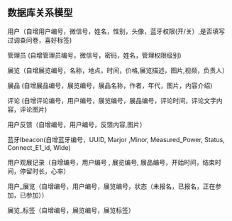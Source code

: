 数据库关系模型
--------------
用户（自增用户编号，微信号，姓名，性别，头像，蓝牙权限(开/关）,是否填写过调查问卷，喜好标签)

管理员 (自增管理员编号，微信号，密码，姓名，管理权限级别)

展览（自增展览编号，名称，地点，时间，价格,展览描述，图片,视频，负责人）

展品 (自增展品编号，展览编号，展品名称，作者，年代，图片，内容介绍)

评论 (自增评论编号，用户编号，展览编号，展品编号，评论时间，评论文字内容，评论图片)

用户反馈（自增编号，用户编号，反馈内容,图片）

蓝牙Ibeacon(自增蓝牙编号，UUID, Marjor ,Minor, Measured_Power, Status, Connect_E1_id, Wide)

用户观展记录（自增编号，用户编号 , 展览编号, 展品编号，开始时间，结束时间，停留时长，心率）

用户_展览（自增编号，用户编号，展览编号，状态（未报名，已报名，正在参加，已参加））

展览_标签（自增编号，展览编号，展览标签）



